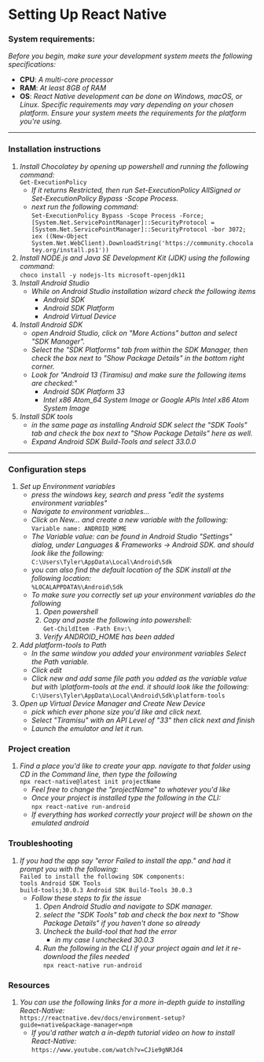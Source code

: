 
# Setting Up React Native

### System requirements: 
*Before you begin, make sure your development system meets the following specifications:*
- **CPU**: *A multi-core processor*
- **RAM**: *At least 8GB of RAM*
- **OS**: *React Native development can be done on Windows, macOS, or Linux. Specific requirements may vary depending on your chosen platform. Ensure your system meets the requirements for the platform you're using.*

---

### Installation instructions
1. *Install Chocolatey by opening up powershell and running the following command:* <br/>
    `Get-ExecutionPolicy`
    - *If it returns Restricted, then run Set-ExecutionPolicy AllSigned or Set-ExecutionPolicy Bypass -Scope Process.*
    - *next run the following command:* <br/>
    `Set-ExecutionPolicy Bypass -Scope Process -Force; [System.Net.ServicePointManager]::SecurityProtocol = [System.Net.ServicePointManager]::SecurityProtocol -bor 3072; iex ((New-Object System.Net.WebClient).DownloadString('https://community.chocolatey.org/install.ps1'))`
2. *Install NODE.js and Java SE Development Kit (JDK) using the following command:* <br/>
    `choco install -y nodejs-lts microsoft-openjdk11`
3. *Install Android Studio*
    - *While on Android Studio installation wizard check the following items*
        - *Android SDK*
        - *Android SDK Platform*
        - *Android Virtual Device*
4. *Install Android SDK*
    - *open Android Studio, click on "More Actions" button and select "SDK Manager".*
    - *Select the "SDK Platforms" tab from within the SDK Manager, then check the box next to "Show Package Details" in the bottom right corner.*
    - *Look for "Android 13 (Tiramisu) and make sure the following items are checked:"*
        - *Android SDK Platform 33*
        - *Intel x86 Atom_64 System Image or Google APIs Intel x86 Atom System Image*
5. *Install SDK tools*
    - *in the same page as installing Android SDK select the "SDK Tools" tab and check the box next to "Show Package Details" here as well.*
    - *Expand Android SDK Build-Tools and select 33.0.0*

---

### Configuration steps
1. *Set up Environment variables*
    - *press the windows key, search and press "edit the systems environment variables"*
    - *Navigate to environment variables...*
    - *Click on New... and create a new variable with the following:* <br/>
    `Variable name: ANDROID_HOME`
    - *The Variable value: can be found in Android Studio "Settings" dialog, under Languages & Frameworks → Android SDK. and should look like the following:* <br/>
    `C:\Users\Tyler\AppData\Local\Android\Sdk`
    - *you can also find the default location of the SDK install at the following location:* <br/>
    `%LOCALAPPDATA%\Android\Sdk`
    - *To make sure you correctly set up your environment variables do the following*
        1. *Open powershell*
        2. *Copy and paste the following into powershell:* <br/>
            `Get-ChildItem -Path Env:\`
        3. *Verify ANDROID_HOME has been added*
2. *Add platform-tools to Path*
    - *In the same window you added your environment variables Select the Path variable.*
    - *Click edit*
    - *Click new and add same file path you added as the variable value but with \platform-tools at the end. it should look like the following:* <br/>
        `C:\Users\Tyler\AppData\Local\Android\Sdk\platform-tools`
3. *Open up Virtual Device Manager and Create New Device*
    - *pick which ever phone size you'd like and click next.*
    - *Select "Tiramisu" with an API Level of "33" then click next and finish*
    - *Launch the emulator and let it run.*


### Project creation
1. *Find a place you'd like to create your app. navigate to that folder using CD in the Command line, then type the following* <br/>
`npx react-native@latest init projectName`
    - *Feel free to change the "projectName" to whatever you'd like*
    - *Once your project is installed type the following in the CLI:* <br/>
    `npx react-native run-android`
    - *If everything has worked correctly your project will be shown on the emulated android*

### Troubleshooting
1. *If you had the app say "error Failed to install the app." and had it prompt you with the following:* <br/>
`Failed to install the following SDK components:`  <br/>
`tools Android SDK Tools` <br/>
`build-tools;30.0.3 Android SDK Build-Tools 30.0.3` <br/>
    - *Follow these steps to fix the issue*
        1. *Open Android Studio and navigate to SDK manager.*
        2. *select the "SDK Tools" tab and check the box next to "Show Package Details" if you haven't done so already*
        3. *Uncheck the build-tool that had the error*
            - *in my case I unchecked 30.0.3*
        4. *Run the following in the CLI if your project again and let it re-download the files needed* <br/>
            `npx react-native run-android`

### Resources
1. *You can use the following links for a more in-depth guide to installing React-Native:* <br/>
    `https://reactnative.dev/docs/environment-setup?guide=native&package-manager=npm`
    - *If you'd rather watch a in-depth tutorial video on how to install React-Native:* <br/>
    `https://www.youtube.com/watch?v=CJie9gNRJd4`
